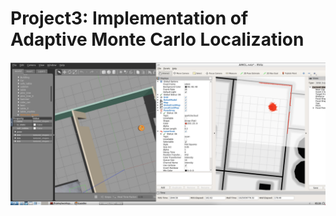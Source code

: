 # Project3: Implementation of Adaptive Monte Carlo Localization


![](https://github.com/minoring/robot/blob/master/Project3/resources/AMCL.png)
